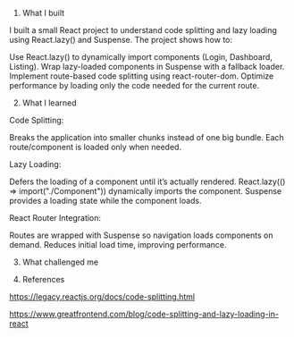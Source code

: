 1. What I built

I built a small React project to understand code splitting and lazy loading using React.lazy() and Suspense. The project shows how to:

Use React.lazy() to dynamically import components (Login, Dashboard, Listing).
Wrap lazy-loaded components in Suspense with a fallback loader.
Implement route-based code splitting using react-router-dom.
Optimize performance by loading only the code needed for the current route.

2. What I learned

Code Splitting:

Breaks the application into smaller chunks instead of one big bundle.
Each route/component is loaded only when needed.

Lazy Loading:

Defers the loading of a component until it’s actually rendered.
React.lazy(() => import("./Component")) dynamically imports the component.
Suspense provides a loading state while the component loads.

React Router Integration:

Routes are wrapped with Suspense so navigation loads components on demand.
Reduces initial load time, improving performance.

3. What challenged me


4. References

https://legacy.reactjs.org/docs/code-splitting.html

https://www.greatfrontend.com/blog/code-splitting-and-lazy-loading-in-react
